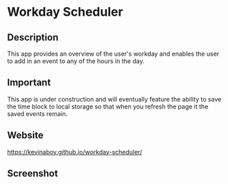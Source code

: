 # Workday Scheduler

## Description
This app provides an overview of the user's workday and enables the user to add in an event to any of the hours in the day.

## Important
This app is under construction and will eventually feature the ability to save the time block to local storage so that when you refresh the page it the saved events remain.

## Website
https://kevinaboy.github.io/workday-scheduler/

## Screenshot
